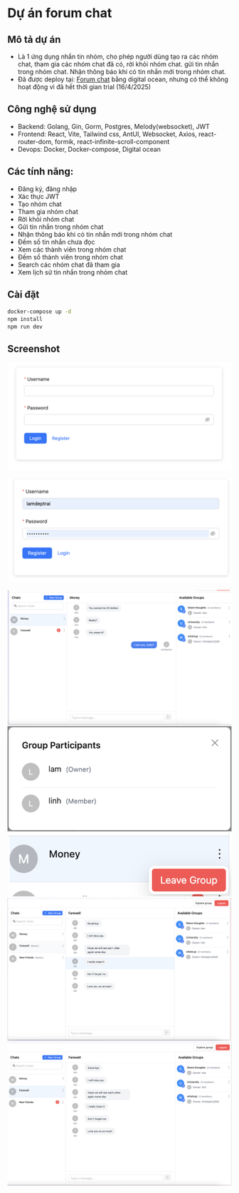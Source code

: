 # Dự án forum chat

## Mô tả dự án

- Là 1 ứng dụng nhắn tin nhóm, cho phép người dùng tạo ra các nhóm chat, tham gia các nhóm chat đã có, rời khỏi nhóm chat. gửi tin nhắn trong nhóm chat. Nhận thông báo khi có tin nhắn mới trong nhóm chat.
- Đã được deploy tại: [Forum chat](http://164.92.169.90:5173/login) bằng digital ocean, nhưng có thể không hoạt động vì đã hết thời gian trial (16/4/2025)

## Công nghệ sử dụng

- Backend: Golang, Gin, Gorm, Postgres, Melody(websocket), JWT
- Frontend: React, Vite, Tailwind css, AntUI, Websocket, Axios, react-router-dom, formik, react-infinite-scroll-component
- Devops: Docker, Docker-compose, Digital ocean

## Các tính năng:

- Đăng ký, đăng nhập
- Xác thực JWT
- Tạo nhóm chat
- Tham gia nhóm chat
- Rời khỏi nhóm chat
- Gửi tin nhắn trong nhóm chat
- Nhận thông báo khi có tin nhắn mới trong nhóm chat
- Đếm số tin nhắn chưa đọc
- Xem các thành viên trong nhóm chat
- Đếm số thành viên trong nhóm chat
- Search các nhóm chat đã tham gia
- Xem lịch sử tin nhắn trong nhóm chat

## Cài đặt

```bash
docker-compose up -d
npm install
npm run dev
```

## Screenshot

![alt text](image.png)

![alt text](image-1.png)

![alt text](image-2.png)
![alt text](image-3.png)
![alt text](image-4.png)
![alt text](image-5.png)
![alt text](image-6.png)
